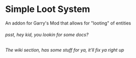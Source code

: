 # Simple Loot System

An addon for Garry's Mod that allows for "looting" of entities


###### psst, hey kid, you lookin for some docs?
###### The wiki section, has some stuff for ya, it'll fix ya right up
